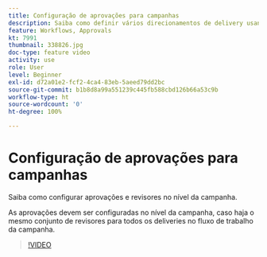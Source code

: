 ```yaml
---
title: Configuração de aprovações para campanhas
description: Saiba como definir vários direcionamentos de delivery usando workflows para construção do target.
feature: Workflows, Approvals
kt: 7991
thumbnail: 338826.jpg
doc-type: feature video
activity: use
role: User
level: Beginner
exl-id: d72a01e2-fcf2-4ca4-83eb-5aeed79dd2bc
source-git-commit: b1b8d8a99a551239c445fb588cbd126b66a53c9b
workflow-type: ht
source-wordcount: '0'
ht-degree: 100%

---
```


# Configuração de aprovações para campanhas

Saiba como configurar aprovações e revisores no nível da campanha.  

As aprovações devem ser configuradas no nível da campanha, caso haja o mesmo conjunto de revisores para todos os deliveries no fluxo de trabalho da campanha.

>[!VIDEO](https://video.tv.adobe.com/v/338826?quality=12&learn=on)
